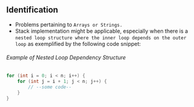 ## Identification
- Problems pertaining to `Arrays or Strings.`
- Stack implementation might be applicable, especially when there is a `nested loop structure where the inner loop depends on the outer loop` as exemplified by the following code snippet:
  <br>
###### Example of Nested Loop Dependency Structure
```java
for (int i = 0; i < n; i++) {
    for (int j = i + 1; j < n; j++) {
        // --some code--
    }
}
